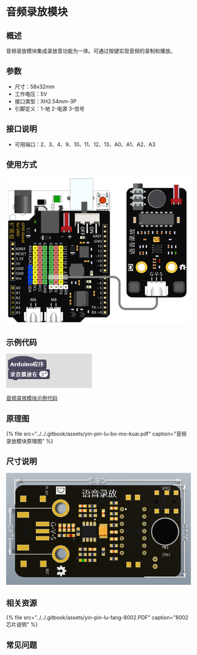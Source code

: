 # 音频录放模块

## 概述

音频录放模块集成录放音功能为一体。可通过按键实现音频的录制和播放。

## 参数

* 尺寸：58x32mm
* 工作电压：5V
* 接口类型：XH2.54mm-3P
* 引脚定义：1-地 2-电源 3-信号

## 接口说明

* 可用端口：2、3、4、9、10、11、12、13、A0、A1、A2、A3

## 使用方式

![](../../.gitbook/assets/arduino-32.png)

## 示例代码

![](../../.gitbook/assets/arduino-63.png)

[音频录放模块示例代码](http://www.haohaodada.com/show.php?id=956129)

## 原理图

{% file src="../../.gitbook/assets/yin-pin-lu-bo-mo-kuai.pdf" caption="音频录放模块原理图" %}

## 尺寸说明

![](../../.gitbook/assets/arduino-11.png)

## 相关资源

{% file src="../../.gitbook/assets/yin-pin-lu-fang-8002.PDF" caption="8002芯片说明" %}

## 常见问题

